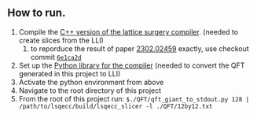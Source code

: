 ## How to run.
 1. Compile the [C++ version of the lattice surgery compiler](https://github.com/latticesurgery-com/liblsqecc/blob/main/README.md#build). (needed to create slices from the LLI)
    1. to reporduce the result of paper [2302.02459](https://arxiv.org/abs/2302.02459) exactly, use checkout commit [`6e1ca2d`](https://github.com/latticesurgery-com/liblsqecc/commit/6e1ca2dcf0ba5033279982f6032e9714f61232b9)
 1. Set up the [Python library for the compiler](https://github.com/latticesurgery-com/lattice-surgery-compiler) (needed to convert the QFT generated in this project to LLI)
 1. Activate the python environment from above
 2. Navigate to the root directory of this project
 3. From the root of this project run: `$./QFT/qft_giant_to_stdout.py 128 | /path/to/lsqecc/build/lsqecc_slicer -l ./QFT/12by12.txt`
